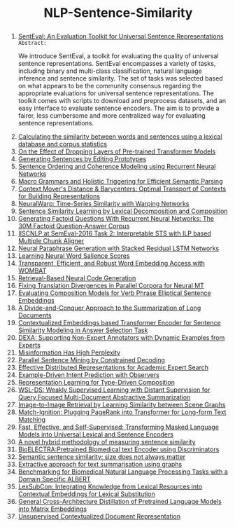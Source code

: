  <b><h1><p  align="center"> NLP-Sentence-Similarity </p></h1></b>

<ol>
<li><a href="https://arxiv.org/pdf/1803.05449v1.pdf">SentEval: An Evaluation Toolkit for Universal Sentence Representations</a></li>
 <code>Abstract:</code>
 
  We introduce SentEval, a toolkit for evaluating the quality of universal sentence representations. SentEval encompasses a variety of tasks, including binary and multi-class classification, natural language inference and sentence similarity. The set of tasks was selected based on what appears to be the community consensus regarding the appropriate evaluations for universal sentence representations. The toolkit comes with scripts to download and preprocess datasets, and an easy interface to evaluate sentence encoders. The aim is to provide a fairer, less cumbersome and more centralized way for evaluating sentence representations.
 
 
 
 
<li><a href="https://arxiv.org/pdf/1802.05667v2.pdf">Calculating the similarity between words and sentences using a lexical database and corpus statistics</a></li>
<li><a href="https://arxiv.org/pdf/2004.03844v3.pdf">On the Effect of Dropping Layers of Pre-trained Transformer Models</a></li>
<li><a href="https://arxiv.org/pdf/1709.08878v2.pdf">Generating Sentences by Editing Prototypes</a></li>
<li><a href="https://arxiv.org/pdf/1611.02654v2.pdf">Sentence Ordering and Coherence Modeling using Recurrent Neural Networks</a></li>
<li><a href="https://arxiv.org/pdf/1707.07806v2.pdf">Macro Grammars and Holistic Triggering for Efficient Semantic Parsing</a></li>
<li><a href="https://arxiv.org/pdf/1808.09663v6.pdf">Context Mover's Distance & Barycenters: Optimal Transport of Contexts for Building Representations</a></li>
<li><a href="https://arxiv.org/pdf/1812.08306v1.pdf">NeuralWarp: Time-Series Similarity with Warping Networks</a></li>
<li><a href="https://arxiv.org/pdf/1602.07019v2.pdf">Sentence Similarity Learning by Lexical Decomposition and Composition</a></li>
<li><a href="https://arxiv.org/pdf/1603.06807v2.pdf">Generating Factoid Questions With Recurrent Neural Networks: The 30M Factoid Question-Answer Corpus</a></li>
<li><a href="https://arxiv.org/pdf/1605.01194v1.pdf">IISCNLP at SemEval-2016 Task 2: Interpretable STS with ILP based Multiple Chunk Aligner</a></li>
<li><a href="https://arxiv.org/pdf/1610.03098v3.pdf">Neural Paraphrase Generation with Stacked Residual LSTM Networks</a></li>
<li><a href="https://arxiv.org/pdf/1709.01186v1.pdf">Learning Neural Word Salience Scores</a></li>
<li><a href="https://arxiv.org/pdf/1807.00717v1.pdf">Transparent, Efficient, and Robust Word Embedding Access with WOMBAT</a></li>
<li><a href="https://arxiv.org/pdf/1808.10025v1.pdf">Retrieval-Based Neural Code Generation</a></li>
<li><a href="https://aclanthology.org/D18-1328.pdf">Fixing Translation Divergences in Parallel Corpora for Neural MT</a></li>
<li><a href="https://aclanthology.org/N19-1023.pdf">Evaluating Composition Models for Verb Phrase Elliptical Sentence Embeddings</a></li>
<li><a href="https://arxiv.org/pdf/2004.06190v3.pdf">A Divide-and-Conquer Approach to the Summarization of Long Documents</a></li>
<li><a href="https://aclanthology.org/2020.lrec-1.676.pdf">Contextualized Embeddings based Transformer Encoder for Sentence Similarity Modeling in Answer Selection Task</a></li>
<li><a href="https://arxiv.org/pdf/2005.08367v1.pdf">DEXA: Supporting Non-Expert Annotators with Dynamic Examples from Experts</a></li>
<li><a href="https://arxiv.org/pdf/2006.04666v2.pdf">Misinformation Has High Perplexity</a></li>
<li><a href="https://aclanthology.org/2020.acl-main.152.pdf">Parallel Sentence Mining by Constrained Decoding</a></li>
<li><a href="https://arxiv.org/pdf/2010.08269v1.pdf">Effective Distributed Representations for Academic Expert Search</a></li>
<li><a href="https://arxiv.org/pdf/2010.08684v2.pdf">Example-Driven Intent Prediction with Observers</a></li>
<li><a href="https://aclanthology.org/2020.conll-1.24.pdf">Representation Learning for Type-Driven Composition</a></li>
<li><a href="https://arxiv.org/pdf/2011.01421v1.pdf">WSL-DS: Weakly Supervised Learning with Distant Supervision for Query Focused Multi-Document Abstractive Summarization</a></li>
<li><a href="https://arxiv.org/pdf/2012.14700v1.pdf">Image-to-Image Retrieval by Learning Similarity between Scene Graphs</a></li>
<li><a href="https://arxiv.org/pdf/2101.06423v2.pdf">Match-Ignition: Plugging PageRank into Transformer for Long-form Text Matching</a></li>
<li><a href="https://arxiv.org/pdf/2104.08027v2.pdf">Fast, Effective, and Self-Supervised: Transforming Masked Language Models into Universal Lexical and Sentence Encoders</a></li>
<li><a href="https://arxiv.org/ftp/arxiv/papers/2105/2105.00648.pdf">A novel hybrid methodology of measuring sentence similarity</a></li>
<li><a href="https://aclanthology.org/2021.bionlp-1.16.pdf">BioELECTRA:Pretrained Biomedical text Encoder using Discriminators</a></li>
<li><a href="https://arxiv.org/pdf/2106.08648v1.pdf">Semantic sentence similarity: size does not always matter</a></li>
<li><a href="https://arxiv.org/pdf/2106.10955v1.pdf">Extractive approach for text summarisation using graphs</a></li>
<li><a href="https://arxiv.org/pdf/2107.04374v1.pdf">Benchmarking for Biomedical Natural Language Processing Tasks with a Domain Specific ALBERT</a></li>
<li><a href="https://arxiv.org/pdf/2107.05132v2.pdf">LexSubCon: Integrating Knowledge from Lexical Resources into Contextual Embeddings for Lexical Substitution</a></li>
<li><a href="https://arxiv.org/pdf/2109.08449v2.pdf">General Cross-Architecture Distillation of Pretrained Language Models into Matrix Embeddings</a></li>
<li><a href="https://arxiv.org/pdf/2109.10509v1.pdf">Unsupervised Contextualized Document Representation</a></li>
</ol>
